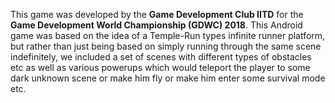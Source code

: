This game was developed by the **Game Development Club IITD** for the **Game Development World Championship (GDWC) 2018**. This Android game was based on the idea of a Temple-Run types infinite runner platform, but rather than just being based on simply running through the same scene indefinitely, we included a set of scenes with different types of obstacles etc as well as various powerups which would teleport the player to some dark unknown scene or make him fly or make him enter some survival mode etc.

